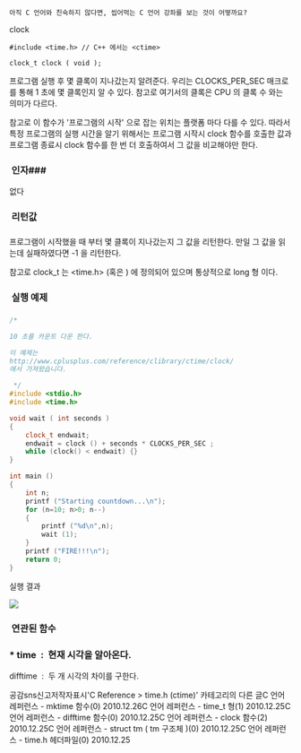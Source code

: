 

```warning
아직 C 언어와 친숙하지 않다면, 씹어먹는 C 언어 강좌를 보는 것이 어떻까요?

```


clock
```info
#include <time.h> // C++ 에서는 <ctime>

clock_t clock ( void );
```


프로그램 실행 후 몇 클록이 지나갔는지 알려준다.
우리는 CLOCKS_PER_SEC 매크로를 통해 1 초에 몇 클록인지 알 수 있다. 참고로 여기서의 클록은 CPU 의 클록 수 와는 의미가 다르다. 

참고로 이 함수가 '프로그램의 시작' 으로 잡는 위치는 플랫폼 마다 다를 수 있다. 따라서 특정 프로그램의 실행 시간을 알기 위해서는 프로그램 시작시 clock 함수를 호출한 값과 프로그램 종료시 clock 함수를 한 번 더 호출하여서 그 값을 비교해야만 한다. 

###  인자### 

없다


###  리턴값
### 
프로그램이 시작했을 때 부터 몇 클록이 지나갔는지 그 값을 리턴한다. 
만일 그 값을 읽는데 실패하였다면 -1 을 리턴한다.

참고로 clock_t 는 <time.h> (혹은 <ctime> ) 에 정의되어 있으며 통상적으로 long 형 이다. 

###  실행 예제
### 
```cpp
/* 

10 초를 카운트 다운 한다. 

이 예제는
http://www.cplusplus.com/reference/clibrary/ctime/clock/
에서 가져왔습니다. 

 */
#include <stdio.h>
#include <time.h>

void wait ( int seconds )
{
    clock_t endwait;
    endwait = clock () + seconds * CLOCKS_PER_SEC ;
    while (clock() < endwait) {}
}

int main ()
{
    int n;
    printf ("Starting countdown...\n");
    for (n=10; n>0; n--)
    {
        printf ("%d\n",n);
        wait (1);
    }
    printf ("FIRE!!!\n");
    return 0;
}

```

실행 결과

![](http://img1.daumcdn.net/thumb/R1920x0/?fname=http%3A%2F%2Fcfile27.uf.tistory.com%2Fimage%2F1445DF5A4D15652D1B7F62)


###  연관된 함수
### * time  :  현재 시각을 알아온다.  
difftime  :  두 개 시각의 차이를 구한다.  

공감sns신고저작자표시'C Reference > time.h (ctime)' 카테고리의 다른 글C 언어 레퍼런스 - mktime 함수(0)
2010.12.26C 언어 레퍼런스 - time_t 형(1)
2010.12.25C 언어 레퍼런스 - difftime 함수(0)
2010.12.25C 언어 레퍼런스 - clock 함수(2)
2010.12.25C 언어 레퍼런스 - struct tm ( tm 구조체 )(0)
2010.12.25C 언어 레퍼런스 - time.h 헤더파일(0)
2010.12.25

